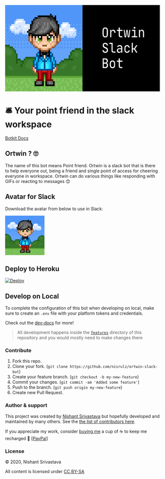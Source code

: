<img src="header.jpg" height=280 />

# 🛎 Your point friend in the slack workspace

[Botkit Docs](https://botkit.ai/docs/v4)

## Ortwin ? 🙄
The name of this bot means Point friend. Ortwin is a slack bot that is there to help everyone out, being a friend and single point of access for cheering everyone in workspace. Ortwin can do various things like responding with GIFs or reacting to messages 😊

## Avatar for Slack
Download the avatar from below to use in Slack:

<img src="avatar.png" height=128 />


## Deploy to Heroku
[![Deploy](https://www.herokucdn.com/deploy/button.svg)](https://heroku.com/deploy)

## Develop on Local
To complete the configuration of this bot when developing on local, make sure to create an `.env` file with your platform tokens and credentials.

Check out the [dev-docs](/dev-docs) for more!

> All development happens inside the [`features`](/features) directory of this repository and you would mostly need to make changes there

### Contribute

1. Fork this repo.
1. Clone your fork. (`git clone https://github.com/nisrulz/ortwin-slack-bot`)
1. Create your feature branch. (`git checkout -b my-new-feature`)
1. Commit your changes. (`git commit -am 'Added some feature'`)
1. Push to the branch. (`git push origin my-new-feature`)
1. Create new Pull Request.

### Author & support

This project was created by [Nishant Srivastava](https://github.com/nisrulz/nisrulz.github.io#nishant-srivastava) but hopefully developed and maintained by many others. See the [the list of contributors here](https://github.com/nisrulz/ortwin-slack-bot/graphs/contributors).

If you appreciate my work, consider [buying me](https://www.paypal.me/nisrulz/5usd) a cup of :coffee: to keep me recharged :metal: [[PayPal](https://www.paypal.me/nisrulz/5usd)]

### License

© 2020, Nishant Srivastava

All content is licensed under [CC BY-SA](/LICENSE.md)